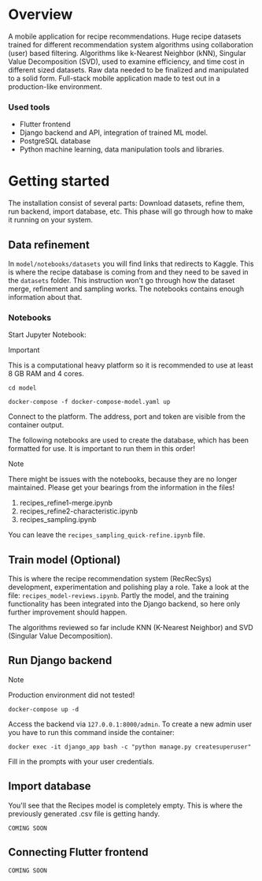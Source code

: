 # Overview
A mobile application for recipe recommendations. Huge recipe datasets trained for different recommendation system algorithms using collaboration (user) based filtering. Algorithms like k-Nearest Neighbor (kNN), Singular Value Decomposition (SVD), used to examine efficiency, and time cost in different sized datasets. Raw data needed to be finalized and manipulated to a solid form. Full-stack mobile application made to test out in a production-like environment.

### Used tools
- Flutter frontend
- Django backend and API, integration of trained ML model.
- PostgreSQL database
- Python machine learning, data manipulation tools and libraries.

# Getting started
The installation consist of several parts: Download datasets, refine them, run backend, import database, etc. This phase will go through how to make it running on your system.

## Data refinement
In `model/notebooks/datasets` you will find links that redirects to Kaggle. This is where the recipe database is coming from and they need to be saved in the `datasets` folder. This instruction won't go through how the dataset merge, refinement and sampling works. The notebooks contains enough information about that.

### Notebooks
Start Jupyter Notebook:
> [!IMPORTANT]
> This is a computational heavy platform so it is recommended to use at least 8 GB RAM and 4 cores.
```
cd model

docker-compose -f docker-compose-model.yaml up
```
Connect to the platform. The address, port and token are visible from the container output.

The following notebooks are used to create the database, which has been formatted for use. It is important to run them in this order!

> [!NOTE]
> There might be issues with the notebooks, because they are no longer maintained. Please get your bearings from the information in the files!

1. recipes_refine1-merge.ipynb
2. recipes_refine2-characteristic.ipynb
3. recipes_sampling.ipynb

You can leave the `recipes_sampling_quick-refine.ipynb` file.

## Train model (Optional)
This is where the recipe recommendation system (RecRecSys) development, experimentation and polishing play a role. Take a look at the file: `recipes_model-reviews.ipynb`. Partly the model, and the training functionality has been integrated into the Django backend, so here only further improvement should happen.

The algorithms reviewed so far include KNN (K-Nearest Neighbor) and SVD (Singular Value Decomposition).

## Run Django backend
> [!NOTE]
> Production environment did not tested!

```
docker-compose up -d
```

Access the backend via `127.0.0.1:8000/admin`. To create a new admin user you have to run this command inside the container:
```
docker exec -it django_app bash -c "python manage.py createsuperuser"
```

Fill in the prompts with your user credentials.

## Import database
You'll see that the Recipes model is completely empty. This is where the previously generated .csv file is getting handy. 

`COMING SOON`

## Connecting Flutter frontend
`COMING SOON`
